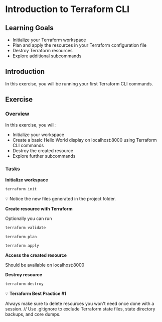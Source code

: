 # Introduction to Terraform CLI

## Learning Goals

- Initialize your Terraform workspace
- Plan and apply the resources in your Terraform configuration file
- Destroy Terraform resources
- Explore additional subcommands
  
## Introduction

In this exercise, you will be running your first Terraform CLI commands.

## Exercise

### Overview

In this exercise, you will:

- Initialize your workspace
- Create a basic Hello World display on localhost:8000 using Terraform CLI commands
- Destroy the created resource
- Explore further subcommands

### Tasks

**Initialize workspace**

```bash
terraform init
```

💡 Notice the new files generated in the project folder.

**Create resource with Terraform**

Optionally you can run 

```bash
terraform validate
```

```bash
terraform plan
```

```bash
terraform apply
```

**Access the created resource**

Should be available on localhost:8000

**Destroy resource**

```bash
terraform destroy
```

:bulb: **Terraform Best Practice #1**

Always make sure to delete resources you won't need once done with a session. // Use .gitignore to exclude Terraform state files, state directory backups, and core dumps.
